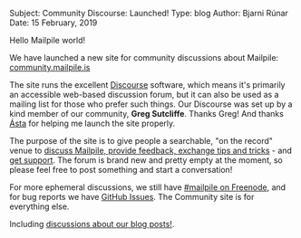 Subject: Community Discourse: Launched!
Type: blog
Author: Bjarni Rúnar
Date: 15 February, 2019

Hello Mailpile world!

We have launched a new site for community discussions about Mailpile:
[community.mailpile.is](https://community.mailpile.is/categories)

The site runs the excellent [Discourse](https://www.discourse.org/) software,
which means it's primarily an accessible web-based discussion forum, but it can
also be used as a mailing list for those who prefer such things. Our Discourse
was set up by a kind member of our community, <b>Greg Sutcliffe</b>. Thanks
Greg! And thanks [Ásta](https://twitter.com/asta_fish) for helping me launch
the site properly.

The purpose of the site is to give people a searchable, "on the record" venue to
[discuss Mailpile, provide feedback, exchange tips and
tricks](https://community.mailpile.is/c/uncategorized) - and
[get support](https://community.mailpile.is/c/support). The forum is brand new and
pretty empty at the moment, so please feel free to post something and start a
conversation!

For more ephemeral discussions, we still have
[#mailpile on Freenode](https://webchat.freenode.net/?channels=%23mailpile&uio=d4),
and for bug reports we have
[GitHub Issues](https://github.com/mailpile/Mailpile/issues). The Community site
is for everything else.

Including [discussions about our blog
posts!](https://community.mailpile.is/t/community-discourse-launched/31).
